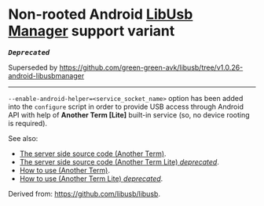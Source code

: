 # Non-rooted Android [LibUsb Manager](https://github.com/green-green-avk/LibUsbManager) support variant

<kbd>***Deprecated***</kbd>

Superseded by <https://github.com/green-green-avk/libusb/tree/v1.0.26-android-libusbmanager>

---

`--enable-android-helper=<service_socket_name>` option has been added into the `configure` script in order to provide USB access through Android API with help of **Another Term [Lite]** built-in service (so, no device rooting is required).

See also:
* [The server side source code (Another Term)](https://github.com/green-green-avk/LibUsbManager).
* [The server side source code (Another Term Lite) *deprecated*](https://github.com/green-green-avk/AnotherTermLite/tree/master/libusbmanager).
* [How to use (Another Term)](https://green-green-avk.github.io/AnotherTerm-docs/installing-libusb-for-nonrooted-android.html#main_content).
* [How to use (Another Term Lite) *deprecated*](https://github.com/green-green-avk/AnotherTermLite/wiki/Installing-libusb-for-nonrooted-Android).

Derived from: <https://github.com/libusb/libusb>.
